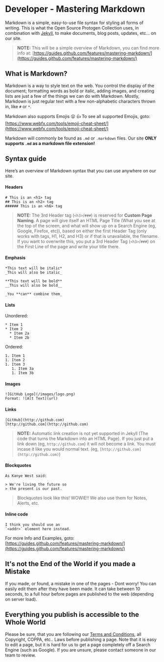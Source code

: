 # Developer - Mastering Markdown
Markdown is a simple, easy-to-use file syntax for styling all forms of writing. This is what the Open Source Protogen Collection uses, in combination with [Jekyll](https://jekyllrb.com/), to make documents, blog posts, updates, etc... on our site.

> **NOTE:** This will be a simple overview of Markdown, you can find more info at: [https://guides.github.com/features/mastering-markdown/](https://guides.github.com/features/mastering-markdown/)


## What is Markdown?
Markdown is a way to style text on the web. You control the display of the document; formatting words as bold or italic, adding images, and creating lists are just a few of the things we can do with Markdown. Mostly, Markdown is just regular text with a few non-alphabetic characters thrown in, like `#` or `*`.

Markdown also supports Emojis :open_mouth: :thumbsup: To see all supported Emojis, goto: [https://www.webfx.com/tools/emoji-cheat-sheet/](https://www.webfx.com/tools/emoji-cheat-sheet/)

Markdown will commonly be found as `.md` or `.markdown` files. Our site **ONLY supports `.md` as a markdown file extension!**


## Syntax guide
Here’s an overview of Markdown syntax that you can use anywhere on our site.

#### Headers
```
# This is an <h1> tag
## This is an <h2> tag
###### This is an <h6> tag
```

> **NOTE:** The 3rd Header tag (`<h3>`/`###`) is reserved for **Custom Page Naming**. A page will give itself an HTML Page Title (What you see at the top of the screen, and what will show up on a Search Engine (eg, Google, Firefox, etc)), based on either the first Header Tag (only works with tags, H1, H2, and H3) or if that is unavailable, the filename. If you want to overwrite this, you put a 3rd Header Tag (`<h3>`/`###`) on the First Line of the page and write your title there.

#### Emphasis
```
*This text will be italic*
_This will also be italic_

**This text will be bold**
__This will also be bold__

_You **can** combine them_
```

#### Lists
Unordered:
```
* Item 1
* Item 2
  * Item 2a
  * Item 2b
  ```
Ordered:
```
1. Item 1
1. Item 2
1. Item 3
   1. Item 3a
   1. Item 3b
```

#### Images
```
![GitHub Logo](/images/logo.png)
Format: ![Alt Text](url)
```

#### Links
```
[GitHub](http://github.com)
[http://github.com](http://github.com)
```

> **NOTE:** Automatic link creation is not yet supported in Jekyll (The code that turns the Markdown into an HTML Page). If you just put a link down (eg, `http://github.com`) it will not become a link. You must incase it like you would normal text. (eg, `[http://github.com](http://github.com)`)

#### Blockquotes
```
As Kanye West said:

> We're living the future so
> the present is our past.
```

> Blockquotes look like this! WOWIE!! We also use them for Notes, Alerts, etc.

#### Inline code
```
I think you should use an
`<addr>` element here instead.
```

For more Info and Examples, goto: [https://guides.github.com/features/mastering-markdown/](https://guides.github.com/features/mastering-markdown/)


## It's not the End of the World if you made a Mistake
If you made, or found, a mistake in one of the pages - Dont worry! You can easily edit them after they have been made. It can take between 10 seconds, to a full hour before pages are published to the web (depending on server load).


## Everything you publish is accessible to the Whole World
Please be sure, that you are following our [Terms and Conditions](https://protogencollection.titusstudios.net/legal/terms-and-conditions), all Copyright, COPPA, etc.. Laws before publishing a page. Note that it is easy to edit a page, but it is hard for us to get a page completely off a Search Engine (such as Google). If you are unsure, please contact someone in our team to review.
